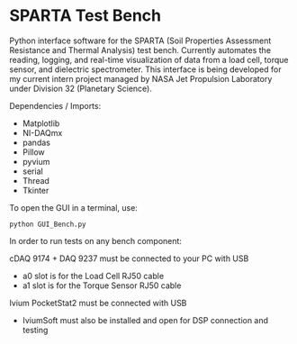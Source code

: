 # SPARTA Test Bench
Python interface software for the SPARTA (Soil Properties Assessment Resistance and Thermal Analysis) test bench. Currently automates the reading, logging, and real-time visualization of data from a load cell, torque sensor, and dielectric spectrometer.
This interface is being developed for my current intern project managed by NASA Jet Propulsion Laboratory under Division 32 (Planetary Science).

Dependencies / Imports:
 - Matplotlib
 - NI-DAQmx
 - pandas
 - Pillow
 - pyvium
 - serial
 - Thread
 - Tkinter


To open the GUI in a terminal, use:
```
python GUI_Bench.py
```

In order to run tests on any bench component:

cDAQ 9174 + DAQ 9237 must be connected to your PC with USB
 - a0 slot is for the Load Cell RJ50 cable
 - a1 slot is for the Torque Sensor RJ50 cable

Ivium PocketStat2 must be connected with USB
 - IviumSoft must also be installed and open for DSP connection and testing
